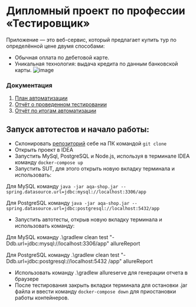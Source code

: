 # Дипломный проект по профессии «Тестировщик»

Приложение — это веб-сервис, который предлагает купить тур по определённой цене двумя способами:

* Обычная оплата по дебетовой карте.
* Уникальная технология: выдача кредита по данным банковской карты.
![image](https://github.com/FrustratTr/QA_diplom/assets/143522147/0ad82c11-331f-4462-8537-6f7e3c2d1162)

### Документация
1. [План автоматизации](https://github.com/FrustratTr/QA_diplom/blob/main/Documents/plan.md)
2. [Отчёт о проведенном тестировании](https://github.com/FrustratTr/QA_diplom/blob/main/Documents/Report.md)
3. [Отчёт по итогам автоматизации](https://github.com/FrustratTr/QA_diplom/blob/main/Documents/Summary.md)

## Запуск автотестов и начало работы:
* Склонировать [репозиторий](https://github.com/FrustratTr/QA_diplom) себе на ПК командой `git clone`
* Открыть проект в IDEA
* Запустить MySql, PostgreSQL и Node.js, используя в терминале IDEA команду `docker-compose up`
* Запустить SUT, для этого открыть новую вкладку терминала и использовать:

Для MySQL команду `java -jar aqa-shop.jar --spring.datasource.url=jdbc:mysql://localhost:3306/app`

Для PostgreSQL команду `java -jar aqa-shop.jar --spring.datasource.url=jdbc:postgresql://localhost:5432/app`
* Запустить автотесты, открыв новую вкладку терминала и использовать команду:

Для MySQL команду .\gradlew clean test "-Ddb.url=jdbc:mysql://localhost:3306/app" allureReport

Для PostgreSQL команду .\gradlew clean test "-Ddb.url=jdbc:postgresql://localhost:5432 /app" allureReport
* Использовать команду .\gradlew allureserve для генерации отчета в браузере
* После тестирования закрыть вкладки терминала для остановки .jar файла и ввести команду `docker-compose down` для приостановки работы контейнеров.
